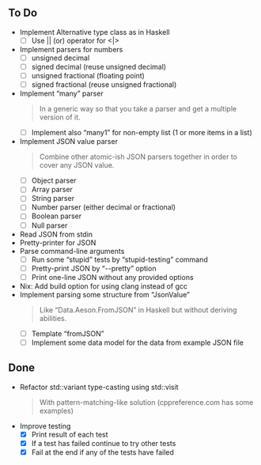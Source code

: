 ## To Do

- Implement Alternative type class as in Haskell
    * [ ] Use || (or) operator for <|>
- Implement parsers for numbers
    * [ ] unsigned decimal
    * [ ] signed decimal (reuse unsigned decimal)
    * [ ] unsigned fractional (floating point)
    * [ ] signed fractional (reuse unsigned fractional)
- Implement “many” parser
    > In a generic way so that you take a parser and get a multiple version of it.
    * [ ] Implement also “many1” for non-empty list (1 or more items in a list)
- Implement JSON value parser
    > Combine other atomic-ish JSON parsers together in order to cover any JSON value.
    * [ ] Object parser
    * [ ] Array parser
    * [ ] String parser
    * [ ] Number parser (either decimal or fractional)
    * [ ] Boolean parser
    * [ ] Null parser
- Read JSON from stdin
- Pretty-printer for JSON
- Parse command-line arguments
    * [ ] Run some “stupid” tests by “stupid-testing” command
    * [ ] Pretty-print JSON by “--pretty” option
    * [ ] Print one-line JSON without any provided options
- Nix: Add build option for using clang instead of gcc
- Implement parsing some structure from “JsonValue”
    > Like “Data.Aeson.FromJSON” in Haskell but without deriving abilities.
    * [ ] Template “fromJSON”
    * [ ] Implement some data model for the data from example JSON file

## Done

- Refactor std::variant type-casting using std::visit
    > With pattern-matching-like solution (cppreference.com has some examples)
- Improve testing
    * [x] Print result of each test
    * [x] If a test has failed continue to try other tests
    * [x] Fail at the end if any of the tests have failed
